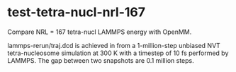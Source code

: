 # test-tetra-nucl-nrl-167

Compare NRL = 167 tetra-nucl LAMMPS energy with OpenMM. 

lammps-rerun/traj.dcd is achieved in from a 1-million-step unbiased NVT tetra-nucleosome simulation at 300 K with a timestep of 10 fs performed by LAMMPS. The gap between two snapshots are 0.1 million steps. 



